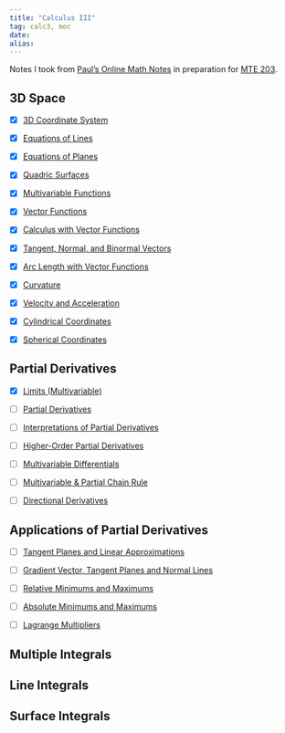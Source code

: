 ```yaml
---
title: "Calculus III"
tag: calc3, moc
date: 
alias:
---
```


Notes I took from [Paul’s Online Math Notes](https://tutorial.math.lamar.edu/Classes/CalcIII/CalcIII.aspx) in preparation for [MTE 203](2B/MTE%20203.md).

## 3D Space
- [x] [3D Coordinate System](Calculus/3D%20Coordinate%20System.md)
- [x] [Equations of Lines](Calculus/Vector%20Equations%20of%20Lines.md)
- [x] [Equations of Planes](Calculus/Vector%20Equations%20of%20Planes.md)
- [x] [Quadric Surfaces](Calculus/Quadric%20Surfaces.md)
- [x] [Multivariable Functions](Calculus/Functions%20of%20Several%20Variables.md)
- [x] [Vector Functions](Calculus/Vector%20Functions.md)
- [x] [Calculus with Vector Functions](Calculus/Calculus%20with%20Vector%20Functions.md)
- [x] [Tangent, Normal, and Binormal Vectors](Calculus/Tangent,%20Normal,%20and%20Binormal%20Vectors.md)
- [x] [Arc Length with Vector Functions](Calculus/Arc%20Length%20with%20Vector%20Functions.md)
- [x] [Curvature](Calculus/Curvature.md)
- [x] [Velocity and Acceleration](Calculus/Velocity%20And%20Acceleration.md)
- [x] [Cylindrical Coordinates](Calculus/Cylindrical%20Coordinates.md)
- [x] [Spherical Coordinates](Calculus/Spherical%20Coordinates.md)


## Partial Derivatives
- [x] [Limits (Multivariable)](Calculus/Limits%20(Multivariable).md)
- [ ] [Partial Derivatives](Calculus/Partial%20Derivatives.md)
- [ ] [Interpretations of Partial Derivatives](Calculus/Interpretations%20of%20Partial%20Derivatives.md)
- [ ] [Higher-Order Partial Derivatives](Calculus/Higher%20Order%20Partial%20Derivatives.md)
- [ ] [Multivariable Differentials](Calculus/Multivariable%20Differentials.md)
- [ ] [Multivariable & Partial Chain Rule ](Calculus/Multivariable%20&%20Partial%20Chain%20Rule.md)
- [ ] [Directional Derivatives](Directional%20Derivatives)


## Applications of Partial Derivatives
- [ ] [Tangent Planes and Linear Approximations](Tangent%20Planes%20and%20Linear%20Approximations)
- [ ] [Gradient Vector, Tangent Planes and Normal Lines](Gradient%20Vector,%20Tangent%20Planes%20and%20Normal%20Lines)
- [ ] [Relative Minimums and Maximums](Relative%20Minimums%20and%20Maximums)
- [ ] [Absolute Minimums and Maximums](Absolute%20Minimums%20and%20Maximums)
- [ ] [Lagrange Multipliers](Lagrange%20Multipliers)


## Multiple Integrals


## Line Integrals


## Surface Integrals
